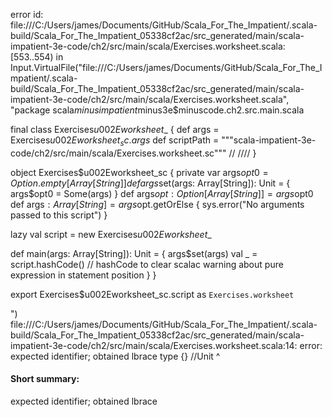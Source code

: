 error id: file:///C:/Users/james/Documents/GitHub/Scala_For_The_Impatient/.scala-build/Scala_For_The_Impatient_05338cf2ac/src_generated/main/scala-impatient-3e-code/ch2/src/main/scala/Exercises.worksheet.scala:[553..554) in Input.VirtualFile("file:///C:/Users/james/Documents/GitHub/Scala_For_The_Impatient/.scala-build/Scala_For_The_Impatient_05338cf2ac/src_generated/main/scala-impatient-3e-code/ch2/src/main/scala/Exercises.worksheet.scala", "package scala$minusimpatient$minus3e$minuscode.ch2.src.main.scala


final class Exercises$u002Eworksheet$_ {
def args = Exercises$u002Eworksheet_sc.args$
def scriptPath = """scala-impatient-3e-code/ch2/src/main/scala/Exercises.worksheet.sc"""
/*<script>*/
// 1 prints the message on the first line, and empty parentheses on the second line
import scala.compiletime.ops.double
//It prints the parentheses as if literal
println(println("Hello"))

// 2 value and type of empty block expression {}, has only the absence of meaningful data
type {} //Unit
 
// 3  assignment where x = y = 1 is valid
var i: Any = 0
var j = 0

i = j = 1 // Does not set i to 1

// 4 Scala loop from Java syntax: for(int i = 10, i >= 0; i--)System.out.println(i);
var i :Int = 10
while i >= 0 do
  println(i)
  i -= 1
end while

// 5 the signum of a number is 1 if positive, -1 if negative, and zero if 0
def signum(n: Double) =
    def abs(x: Double) = if x >= 0 then x else -x
    if n != 0 then
        n/abs(n)
    else
        0

// 6 function countdown(n:Int) that prints the numbers from n to 0 w/o returning val
//var number7: Int = 7
def countdown(n: Int) =
    var count = n
    while count >= 0 do
      println(count)
      count -= 1
    end while
countdown(7)    

// 7 Write a for loop for computing product of unicode codes of all letters in str.
val h = "Hello"
var product = 1
def unicodeProduct(s: String) =
    for i <- 0 to h.length -1 do
        product *= h(i).toInt
    product

// 8 Solve preceding without writing a loop
def unicodeProduct2(s: String = "Hello") =
    var product = 1
    s.foreach(product *= _)
    product
unicodeProduct2()
//another formatting
def unicodeProduct2a(s: String = "Hello") =
    var product = 1
    s.foreach(c => product *= c)
    product
unicodeProduct2a()

// 9 Write a function that computes the product named product(s: String)
def product(s: String = "Hello") =
    var productTotal = 1
    s.foreach(c => productTotal *= c)
    productTotal
product()

// 10 Make the function recursive
def productRecursive(s: String) : Int =
    if s.length == 0 then 1
    else s.head * productRecursive(s.tail)
productRecursive("Hello")        

// 11 Function computes x^n where n is an integer, recursively
def recursiveExponent(x: BigDecimal, n: Integer) : BigDecimal =
    if n == 0 then 1
    else if n > 0 then
      if n % 2 == 0 then recursiveExponent(x, n / 2) * recursiveExponent(x, n / 2) // + even n's
      else x * recursiveExponent(x,n - 1) // + odd n's
    else 1 / recursiveExponent(x, -n)//negative n's
recursiveExponent(3,3)

// 12 String interpolator
object DateInterpolator {
    import java.time.LocalDate

    extension (sc: StringContext)
        def date(args: Any*): LocalDate =
            val parts = sc.parts.mkString.split("-").map(_.trim)
            if parts.length != 3 then
                throw new IllegalArgumentException("Expected format is 'yyyy-mm-dd'.")
            else
                val year = args(0).asInstanceOf[Int]
                val month = args(1).asInstanceOf[Int] 
                val day = args(2).asInstanceOf[Int]
                LocalDate.of(year, month, day)
}
val year = "2024"; val month = "07"; val day = "04"

import Exercises$u002Eworksheet$_.this.DateInterpolator.date
val testDate = date"$year-$month-$day"
println(testDate)  
/*</script>*/ /*<generated>*//*</generated>*/
}

object Exercises$u002Eworksheet_sc {
  private var args$opt0 = Option.empty[Array[String]]
  def args$set(args: Array[String]): Unit = {
    args$opt0 = Some(args)
  }
  def args$opt: Option[Array[String]] = args$opt0
  def args$: Array[String] = args$opt.getOrElse {
    sys.error("No arguments passed to this script")
  }

  lazy val script = new Exercises$u002Eworksheet$_

  def main(args: Array[String]): Unit = {
    args$set(args)
    val _ = script.hashCode() // hashCode to clear scalac warning about pure expression in statement position
  }
}

export Exercises$u002Eworksheet_sc.script as `Exercises.worksheet`

")
file:///C:/Users/james/Documents/GitHub/Scala_For_The_Impatient/.scala-build/Scala_For_The_Impatient_05338cf2ac/src_generated/main/scala-impatient-3e-code/ch2/src/main/scala/Exercises.worksheet.scala:14: error: expected identifier; obtained lbrace
type {} //Unit
     ^
#### Short summary: 

expected identifier; obtained lbrace
